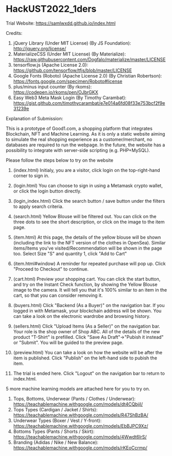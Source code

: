 # HackUST2022_1ders

Trial Website: https://samlwxdd.github.io/index.html

Credits:

1. jQuery Library (Under MIT License) (By JS Foundation): http://jquery.org/license/
2. MaterializeCSS (Under MIT License) (By Materialize): https://raw.githubusercontent.com/Dogfalo/materialize/master/LICENSE
3. tensorflow.js (Apache License 2.0): https://github.com/tensorflow/tfjs/blob/master/LICENSE
4. Google Fonts (Roboto) (Apache License 2.0) (By Christian Robertson): https://fonts.google.com/specimen/Roboto#license
5. plus/minus input counter (By rkoms): https://codepen.io/rkoms/pen/OJbrGKX
6. Easy Web3 Meta Mask Login (By Timothy Carambat): https://gist.github.com/timothycarambat/e7e014a6fd08f33e753bcf2f9e31239e 

Explanation of Submission:

This is a prototype of Good1.com, a shopping platform that integrates Blockchain, NFT and Machine Learning.
As it is only a static website aiming to simulate the real shopping experience as a customer/merchant, no databases are required to run the webpage.
In the future, the website has a possibility to integrate with server-side scripting (e.g. PHP+MySQL).

Please follow the steps below to try on the website

1. (index.html) Initialy, you are a visitor, click login on the top-right-hand corner to sign in.
2. (login.html) You can choose to sign in using a Metamask crypto wallet, or click the login button directly.

3. (login_index.html) Click the search button / save button under the filters to apply search criteria.
4. (search.html) Yellow Blouse will be filtered out. You can click on the three dots to see the short description, or click on the image to the item page.
5. (item.html) At this page, the details of the yellow blouse will be shown (including the link to the NFT version of the clothes in OpenSea).
Similar items/Items you've visited/Recommendation will be shown in the page too.
Select Size "S" and quantity 1, click "Add to Cart"
6. (item.html#window) A reminder for repeated purchase will pop up. Click "Proceed to Checkout" to continue.
7. (cart.html) Preview your shopping cart.
You can click the start button, and try on the Instant Check function, by showing the Yellow Blouse image to the camera.
It will tell you that it's 100% similar to an item in the cart, so that you can consider removing it.

8. (buyers.html) Click "Backend (As a Buyer)" on the navigation bar.
If you logged in with Metamask, your blockchain address will be shown.
You can take a look on the electronic wardrobe and browsing history.

9. (sellers.html) Click "Upload Items (As a Seller)" on the navigation bar.
Your role is the shop owner of Shop ABC. All of the details of the new product "T-Shirt" is prefilled.
Click "Save As Draft"->"Pubish it instead" or "Submit". You will be guided to the preview page.
10. (preview.html) You can take a look on how the website will be after the item is published.
Click "Publish" on the left-hand side to pubish the item.

11. The trial is ended here. Click "Logout" on the navigation bar to return to index.html.

5 more machine learning models are attached here for you to try on.
1. Tops, Bottoms, Underwear (Pants / Clothes / Underwear): https://teachablemachine.withgoogle.com/models/dt4CQbjiI/ 
2. Tops Types (Cardigan / Jacket / Shirts): https://teachablemachine.withgoogle.com/models/R47ShBzBA/
3. Underwear Types (Boxer / Vest / Y-front): https://teachablemachine.withgoogle.com/models/EbBJPC9Xz/
4. Bottoms Types (Pants / Shorts / Skirt): https://teachablemachine.withgoogle.com/models/4Wwdt6IrS/ 
5. Branding (Adidas / Nike / New Balance): https://teachablemachine.withgoogle.com/models/rKEoCcrmp/
